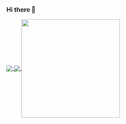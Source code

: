 ### Hi there 👋
<a href="https://github.com/milan2229">
<img align="center" src="https://github-readme-stats.vercel.app/api?username=milan2229&show_icons=true&hide_border=true" />
</a>
<a href="https://github.com/milan2229">
  <img align="center" src="https://github-readme-stats.vercel.app/api/top-langs/?username=milan2229&layout=compact&langs_count=6&hide=coffeescript&hide_border=true" />
</a>
<a href="https://github.com/milan2229">
  <img align="center" src="https://github-profile-summary-cards.vercel.app/api/cards/profile-details?username=milan2229&theme=vue" height="260px" style="max-width:100%;" />
</a>
<!--
**milan2229/milan2229** is a ✨ _special_ ✨ repository because its `README.md` (this file) appears on your GitHub profile.

Here are some ideas to get you started:

- 🔭 I’m currently working on ...
- 🌱 I’m currently learning ...
- 👯 I’m looking to collaborate on ...
- 🤔 I’m looking for help with ...
- 💬 Ask me about ...
- 📫 How to reach me: ...
- 😄 Pronouns: ...
- ⚡ Fun fact: ...
-->
